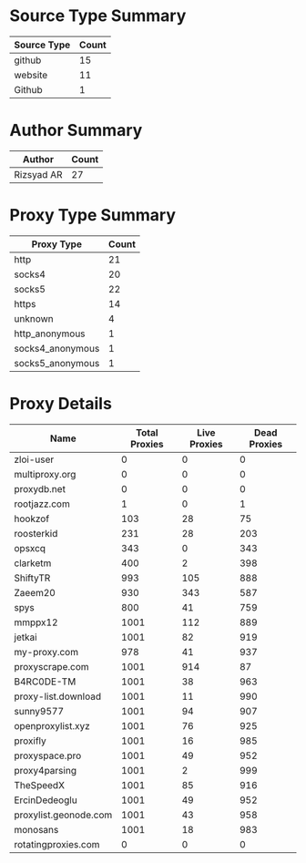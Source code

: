 # Source Type Summary

| Source Type | Count |
|-------------|-------|
| github | 15 |
| website | 11 |
| Github | 1 |


# Author Summary

| Author | Count |
|--------|-------|
| Rizsyad AR | 27 |


# Proxy Type Summary

| Proxy Type | Count |
|------------|-------|
| http | 21 |
| socks4 | 20 |
| socks5 | 22 |
| https | 14 |
| unknown | 4 |
| http_anonymous | 1 |
| socks4_anonymous | 1 |
| socks5_anonymous | 1 |


# Proxy Details

| Name | Total Proxies | Live Proxies | Dead Proxies |
|------|---------------|--------------|---------------|
| zloi-user | 0 | 0 | 0 |
| multiproxy.org | 0 | 0 | 0 |
| proxydb.net | 0 | 0 | 0 |
| rootjazz.com | 1 | 0 | 1 |
| hookzof | 103 | 28 | 75 |
| roosterkid | 231 | 28 | 203 |
| opsxcq | 343 | 0 | 343 |
| clarketm | 400 | 2 | 398 |
| ShiftyTR | 993 | 105 | 888 |
| Zaeem20 | 930 | 343 | 587 |
| spys | 800 | 41 | 759 |
| mmppx12 | 1001 | 112 | 889 |
| jetkai | 1001 | 82 | 919 |
| my-proxy.com | 978 | 41 | 937 |
| proxyscrape.com | 1001 | 914 | 87 |
| B4RC0DE-TM | 1001 | 38 | 963 |
| proxy-list.download | 1001 | 11 | 990 |
| sunny9577 | 1001 | 94 | 907 |
| openproxylist.xyz | 1001 | 76 | 925 |
| proxifly | 1001 | 16 | 985 |
| proxyspace.pro | 1001 | 49 | 952 |
| proxy4parsing | 1001 | 2 | 999 |
| TheSpeedX | 1001 | 85 | 916 |
| ErcinDedeoglu | 1001 | 49 | 952 |
| proxylist.geonode.com | 1001 | 43 | 958 |
| monosans | 1001 | 18 | 983 |
| rotatingproxies.com | 0 | 0 | 0 |
